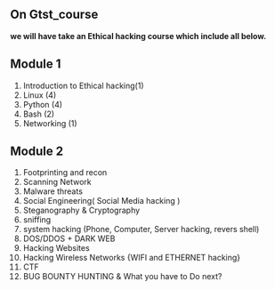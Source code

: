 ## On Gtst_course
**we will have take an Ethical hacking course which include all below.**
## **Module 1**
1. Introduction to Ethical hacking(1)
2. Linux (4)
3. Python (4)
4. Bash (2)
5. Networking (1)
## **Module 2**
1. Footprinting and recon
2. Scanning Network
3. Malware threats
4. Social Engineering( Social Media hacking )
5. Steganography & Cryptography
6. sniffing
7. system hacking (Phone, Computer, Server hacking, revers shell)
8. DOS/DDOS + DARK WEB
9. Hacking Websites
10. Hacking Wireless Networks {WIFI and ETHERNET hacking}
11. CTF
12. BUG BOUNTY HUNTING & What you have to Do next?
